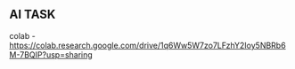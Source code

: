## AI TASK

colab - https://colab.research.google.com/drive/1q6Ww5W7zo7LFzhY2Ioy5NBRb6M-7BQIP?usp=sharing